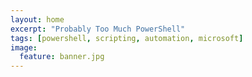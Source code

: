 ```yaml
---
layout: home
excerpt: "Probably Too Much PowerShell"
tags: [powershell, scripting, automation, microsoft]
image:
  feature: banner.jpg
---
```

